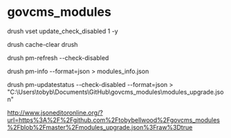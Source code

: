 # govcms_modules

drush vset update_check_disabled 1 -y

drush cache-clear drush

drush pm-refresh --check-disabled

drush pm-info --format=json > modules_info.json


drush pm-updatestatus --check-disabled --format=json > "C:\Users\tobyb\Documents\GitHub\govcms_modules\modules_upgrade.json"

http://www.jsoneditoronline.org/?url=https%3A%2F%2Fgithub.com%2Ftobybellwood%2Fgovcms_modules%2Fblob%2Fmaster%2Fmodules_upgrade.json%3Fraw%3Dtrue

